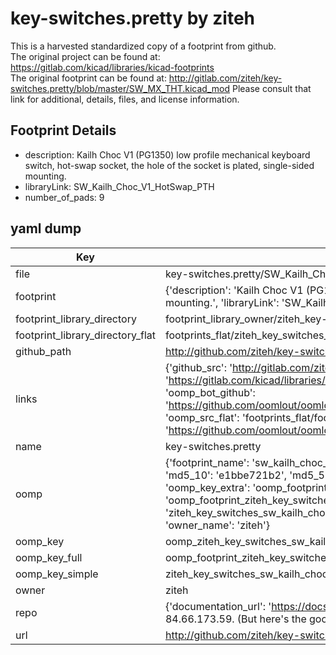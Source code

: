 # key-switches.pretty by ziteh  
This is a harvested standardized copy of a footprint from github.  
The original project can be found at:  
https://gitlab.com/kicad/libraries/kicad-footprints  
The original footprint can be found at:
http://gitlab.com/ziteh/key-switches.pretty/blob/master/SW_MX_THT.kicad_mod
Please consult that link for additional, details, files, and license information.  
## Footprint Details
* description: Kailh Choc V1 (PG1350) low profile mechanical keyboard switch, hot-swap socket, the hole of the socket is plated, single-sided mounting.  
* libraryLink: SW_Kailh_Choc_V1_HotSwap_PTH  
* number_of_pads: 9  
## yaml dump  
| Key | Value |  
| --- | --- |  
| file | key-switches.pretty/SW_Kailh_Choc_V1_HotSwap_PTH.kicad_mod |  
| footprint | {'description': 'Kailh Choc V1 (PG1350) low profile mechanical keyboard switch, hot-swap socket, the hole of the socket is plated, single-sided mounting.', 'libraryLink': 'SW_Kailh_Choc_V1_HotSwap_PTH', 'number_of_pads': 9} |  
| footprint_library_directory | footprint_library_owner/ziteh_key-switches.pretty |  
| footprint_library_directory_flat | footprints_flat/ziteh_key_switches_sw_kailh_choc_v1_hotswap_pth/working |  
| github_path | http://github.com/ziteh/key-switches.pretty/blob/master/SW_Kailh_Choc_V1_HotSwap_PTH.kicad_mod |  
| links | {'github_src': 'http://gitlab.com/ziteh/key-switches.pretty/blob/master/SW_MX_THT.kicad_mod', 'github_src_repo': 'https://gitlab.com/kicad/libraries/kicad-footprints', 'oomp_bot': 'footprints/ziteh_key_switches_sw_kailh_choc_v1_hotswap_pth/working', 'oomp_bot_github': 'https://github.com/oomlout/oomlout_oomp_footprint_bot/tree/main/footprints/ziteh_key_switches_sw_kailh_choc_v1_hotswap_pth/working', 'oomp_src_flat': 'footprints_flat/footprints_flat/ziteh_key_switches_sw_kailh_choc_v1_hotswap_pth/working', 'oomp_src_flat_github': 'https://github.com/oomlout/oomlout_oomp_footprint_src/tree/main/footprints_flat/ziteh_key_switches_sw_kailh_choc_v1_hotswap_pth/working'} |  
| name | key-switches.pretty |  
| oomp | {'footprint_name': 'sw_kailh_choc_v1_hotswap_pth', 'library_name': 'key_switches', 'md5': 'e1bbe721b2a02dd70ab4b8927789cbce', 'md5_10': 'e1bbe721b2', 'md5_5': 'e1bbe', 'md5_6': 'e1bbe7', 'oomp_key': 'oomp_ziteh_key_switches_sw_kailh_choc_v1_hotswap_pth', 'oomp_key_extra': 'oomp_footprint_ziteh_key_switches_sw_kailh_choc_v1_hotswap_pth', 'oomp_key_full': 'oomp_footprint_ziteh_key_switches_sw_kailh_choc_v1_hotswap_pth_e1bbe7', 'oomp_key_simple': 'ziteh_key_switches_sw_kailh_choc_v1_hotswap_pth', 'original_filename': 'key-switches.pretty/SW_Kailh_Choc_V1_HotSwap_PTH.kicad_mod', 'owner_name': 'ziteh'} |  
| oomp_key | oomp_ziteh_key_switches_sw_kailh_choc_v1_hotswap_pth |  
| oomp_key_full | oomp_footprint_ziteh_key_switches_sw_kailh_choc_v1_hotswap_pth |  
| oomp_key_simple | ziteh_key_switches_sw_kailh_choc_v1_hotswap_pth |  
| owner | ziteh |  
| repo | {'documentation_url': 'https://docs.github.com/rest/overview/resources-in-the-rest-api#rate-limiting', 'message': "API rate limit exceeded for 84.66.173.59. (But here's the good news: Authenticated requests get a higher rate limit. Check out the documentation for more details.)"} |  
| url | http://github.com/ziteh/key-switches.pretty |  

